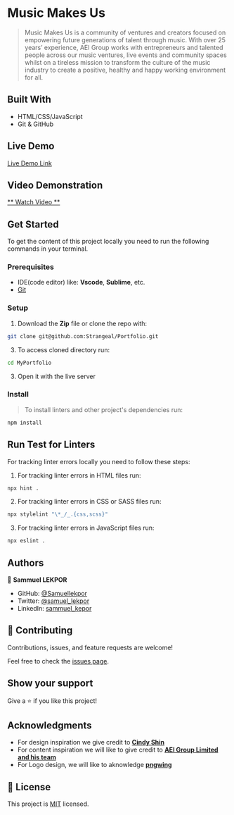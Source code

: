 
# Music Makes Us

> Music Makes Us is a community of ventures and creators focused on empowering future generations of talent through music. With over 25 years’ experience, AEI Group works with entrepreneurs and talented people across our music ventures, live events and community spaces whilst on a tireless mission to transform the culture of the music industry to create a positive, healthy and happy working environment for all.


## Built With

- HTML/CSS/JavaScript
- Git & GitHub

## Live Demo

[Live Demo Link](https://samuellekpor.github.io/Music-Makes-Us/)

## Video Demonstration

[** Watch Video **](https://www.loom.com/share/b4b9d215bb7b4e868dc1b878d2a3f334)

## Get Started

To get the content of this project locally you need to run the following commands in your terminal.

### Prerequisites
- IDE(code editor) like: **Vscode**, **Sublime**, etc. 
- [Git](https://www.linode.com/docs/guides/how-to-install-git-on-linux-mac-and-windows/)

### Setup
1. Download the **Zip** file or clone the repo with:
```bash
git clone git@github.com:Strangeal/Portfolio.git
```
3. To access cloned directory run:
```bash
cd MyPortfolio
```
3. Open it with the live server

### Install
> To install linters and other project's dependencies run:
```bash
npm install
```
## Run Test for Linters

For tracking linter errors locally you need to follow these steps:

1. For tracking linter errors in HTML files run:
```bash 
npx hint .
```

2. For tracking linter errors in CSS or SASS files run:

```bash
npx stylelint "\*_/_.{css,scss}"
```

3. For tracking linter errors in JavaScript files run:

```bash
npx eslint .
```

## Authors

👤 **Sammuel LEKPOR**

- GitHub: [@Samuellekpor](https://github.com/Samuellekpor)
- Twitter: [@samuel_lekpor](https://twitter.com/samuel_lekpor)
- LinkedIn: [sammuel_kepor](https://linkedin.com/in/sammuel-lekpor)

## 🤝 Contributing

Contributions, issues, and feature requests are welcome!

Feel free to check the [issues page](https://github.com/Samuellekpor/Music-Makes-Us/issues).

## Show your support

Give a ⭐️ if you like this project!

## Acknowledgments

- For design inspiration we give credit to <a href="https://www.behance.net/adagio07" rel="noopener" target="_blank"><strong>Cindy Shin</strong></a>
- For content inspiration we will like to give credit to <a href="https://www.linkedin.com/company/aei-group-limited/" rel="noopener" target="_blank"><strong>AEI Group Limited and his team</strong></a>
- For Logo design, we will like to aknowledge <a href="https://www.pngwing.com/en/free-png-kfrkp/" rel="noopener" target="_blank"><strong>pngwing</strong></a>

## 📝 License

This project is [MIT](./LICENSE) licensed.
